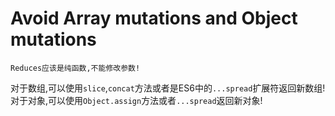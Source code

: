 # Avoid Array mutations and Object mutations

`Reduces应该是纯函数,不能修改参数!`

对于数组,可以使用`slice`,`concat`方法或者是ES6中的`...spread`扩展符返回新数组!
对于对象,可以使用`Object.assign`方法或者`...spread`返回新对象!
